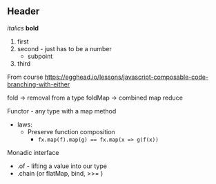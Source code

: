 ## Header

 _italics_
 **bold**
 1. first
 1. second - just has to be a number
    * subpoint
 1. third
 
 
 
 From course
 https://egghead.io/lessons/javascript-composable-code-branching-with-either
 
 
 fold -> removal from a type
 foldMap -> combined map reduce
 
Functor - any type with a map method
* laws:
  * Preserve function composition
    * `fx.map(f).map(g) == fx.map(x => g(f(x))`

Monadic interface
 * .of - lifting a value into our type
 * .chain (or flatMap, bind, >>= )

